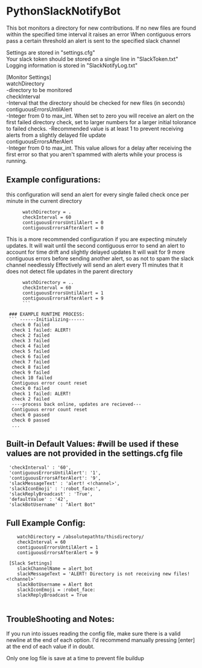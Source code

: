 # PythonSlackNotifyBot
This bot monitors a directory for new contributions. 
If no new files are found within the specified time interval it raises an error
When contiguous errors pass a certain threshold an alert is sent to the specified slack channel  
  
Settings are stored in "settings.cfg"  
Your slack token should be stored on a single line in "SlackToken.txt"  
Logging information is stored in "SlackNotifyLog.txt"  

[Monitor Settings]  
  watchDirectory              
  	-directory to be monitored  
  checkInterval               
  	-Interval that the directory should be checked for new files (in seconds)  
  contiguousErrorsUntilAlert  
  	-Integer from 0 to max_int. When set to zero you will receive an alert on the first failed directory check, set to larger numbers for a larger initial tolorance to failed checks.
	-Recommended value is at least 1 to prevent receiving alerts from a slightly delayed file update  
  contiguousErrorsAfterAlert  
  	-Integer from 0 to max_int. This value allows for a delay after receiving the first error so that you aren't spammed with alerts while your process is running.  
  
## Example configurations:
  this configuration will send an alert for every single failed check once per minute in the current directory
```  [Monitor Settings]
	  watchDirectory = .
	  checkInterval = 60
	  contiguousErrorsUntilAlert = 0
	  contiguousErrorsAfterAlert = 0
```	 
    
  This is a more recommended configuration if you are expecting minutely updates.
  It will wait until the second contiguous error to send an alert to account for time drift and slightly delayed updates
  It will wait for 9 more contiguous errors before sending another alert, so as not to spam the slack channel needlessly
  Effectively will send an alert every 11 minutes that it does not detect file updates in the parent directory
```  [Monitor Settings]
	  watchDirectory = ..
	  checkInterval = 60
	  contiguousErrorsUntilAlert = 1
	  contiguousErrorsAfterAlert = 9
	  ```
    
 ### EXAMPLE RUNTIME PROCESS:
 ``` ------Initializing------
  check 0 failed
  check 1 failed: ALERT!  
  check 2 failed
  check 3 failed
  check 4 failed
  check 5 failed
  check 6 failed
  check 7 failed
  check 8 failed
  check 9 failed
  check 10 failed
  Contiguous error count reset 
  check 0 failed
  check 1 failed: ALERT!
  check 2 failed
  ----process back online, updates are recieved---
  Contiguous error count reset 
  check 0 passed
  check 0 passed
  ...
  ```
  
  
## Built-in Default Values: #will be used if these values are not provided in the settings.cfg file
 ``` 'watchDirectory' : '.',
  'checkInterval' : '60',
  'contiguousErrorsUntilAlert': '1',
  'contiguousErrorsAfterAlert': '9',
  'slackMessageText' : 'alert! <!channel>',
  'slackIconEmoji' : ':robot_face:',
  'slackReplyBroadcast' : 'True',
  'defaultValue' : '42',
  'slackBotUsername' : "Alert Bot"  
  ```
## Full Example Config:
``` [Monitor Settings]
	watchDirectory = /absolutepathto/thisdirectory/
	checkInterval = 60
	contiguousErrorsUntilAlert = 1
	contiguousErrorsAfterAlert = 9
	
 [Slack Settings]
	slackChannelName = alert_bot
	slackMessageText = 'ALERT! Directory is not receiving new files! <!channel>'
	slackBotUsername = Alert Bot
	slackIconEmoji = :robot_face:
	slackReplyBroadcast = True
  
  ```
## TroubleShooting and Notes:
If you run into issues reading the config file, make sure there is a valid newline at the end of each option. 
I'd recommend manually pressing [enter] at the end of each value if in doubt. 

Only one log file is save at a time to prevent file buildup
  
  
  
  
